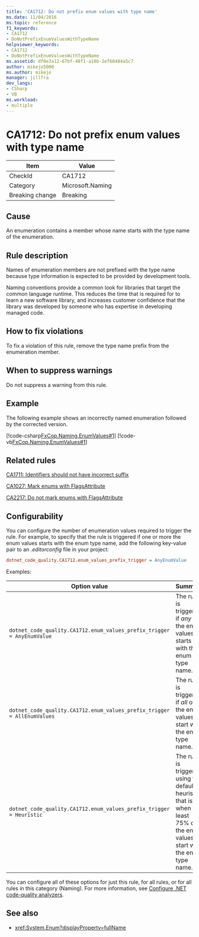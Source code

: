 ```yaml
---
title: 'CA1712: Do not prefix enum values with type name'
ms.date: 11/04/2016
ms.topic: reference
f1_keywords:
- CA1712
- DoNotPrefixEnumValuesWithTypeName
helpviewer_keywords:
- CA1712
- DoNotPrefixEnumValuesWithTypeName
ms.assetid: df0e3a12-67bf-48f1-a10b-2ef60484a5c7
author: mikejo5000
ms.author: mikejo
manager: jillfra
dev_langs:
- CSharp
- VB
ms.workload:
- multiple
---
```

# CA1712: Do not prefix enum values with type name

|Item|Value|
|-|-|
|CheckId|CA1712|
|Category|Microsoft.Naming|
|Breaking change|Breaking|

## Cause
An enumeration contains a member whose name starts with the type name of the enumeration.

## Rule description
Names of enumeration members are not prefixed with the type name because type information is expected to be provided by development tools.

Naming conventions provide a common look for libraries that target the common language runtime. This reduces the time that is required for to learn a new software library, and increases customer confidence that the library was developed by someone who has expertise in developing managed code.

## How to fix violations
To fix a violation of this rule, remove the type name prefix from the enumeration member.

## When to suppress warnings
Do not suppress a warning from this rule.

## Example
The following example shows an incorrectly named enumeration followed by the corrected version.

[!code-csharp[FxCop.Naming.EnumValues#1](../code-quality/codesnippet/CSharp/ca1712-do-not-prefix-enum-values-with-type-name_1.cs)]
[!code-vb[FxCop.Naming.EnumValues#1](../code-quality/codesnippet/VisualBasic/ca1712-do-not-prefix-enum-values-with-type-name_1.vb)]

## Related rules
[CA1711: Identifiers should not have incorrect suffix](../code-quality/ca1711.md)

[CA1027: Mark enums with FlagsAttribute](../code-quality/ca1027.md)

[CA2217: Do not mark enums with FlagsAttribute](../code-quality/ca2217.md)

## Configurability

You can configure the number of enumeration values required to trigger the rule. For example, to specify that the rule is triggered if one or more the enum values starts with the enum type name, add the following key-value pair to an *.editorconfig* file in your project:

```ini
dotnet_code_quality.CA1712.enum_values_prefix_trigger = AnyEnumValue
```

Examples:

| Option value | Summary |
| --- | --- |
|`dotnet_code_quality.CA1712.enum_values_prefix_trigger = AnyEnumValue` | The rule is triggered if *any* of the enum values starts with the enum type name.
|`dotnet_code_quality.CA1712.enum_values_prefix_trigger = AllEnumValues` | The rule is triggered if *all* of the enum values start with the enum type name.
|`dotnet_code_quality.CA1712.enum_values_prefix_trigger = Heuristic` | The rule is triggered using the default heuristic, that is, when at least 75% of the enum values start with the enum type name.

You can configure all of these options for just this rule, for all rules, or for all rules in this category (Naming). For more information, see [Configure .NET code-quality analyzers](configure-fxcop-analyzers.md).

## See also

- <xref:System.Enum?displayProperty=fullName>

